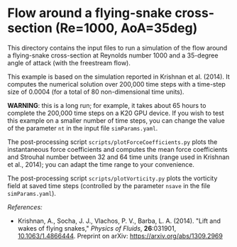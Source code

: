 # Flow around a flying-snake cross-section (Re=1000, AoA=35deg)

This directory contains the input files to run a simulation of the flow around a flying-snake cross-section at Reynolds number 1000 and a 35-degree angle of attack (with the freestream flow).

This example is based on the simulation reported in Krishnan et al. (2014).
It computes the numerical solution over 200,000 time steps with a time-step size of 0.0004 (for a total of 80 non-dimensional time units).

**WARNING**: this is a long run; for example, it takes about 65 hours to complete the 200,000 time steps on a K20 GPU device.
If you wish to test this example on a smaller number of time steps, you can change the value of the parameter `nt` in the input file `simParams.yaml`.

The post-processing script `scripts/plotForceCoefficients.py` plots the instantaneous force coefficients and computes the mean force coefficients and Strouhal number between 32 and 64 time units (range used in Krishnan et al., 2014); you can adapt the time range to your convenience.

The post-processing script `scripts/plotVorticity.py` plots the vorticity field at saved time steps (controlled by the parameter `nsave` in the file `simParams.yaml`).


_References:_
* Krishnan, A., Socha, J. J., Vlachos, P. V., Barba, L. A. (2014). "Lift and wakes of flying snakes," _Physics of Fluids_, __26__:031901, [10.1063/1.4866444](https://dx.doi.org/10.1063/1.4866444). Preprint on arXiv: https://arxiv.org/abs/1309.2969